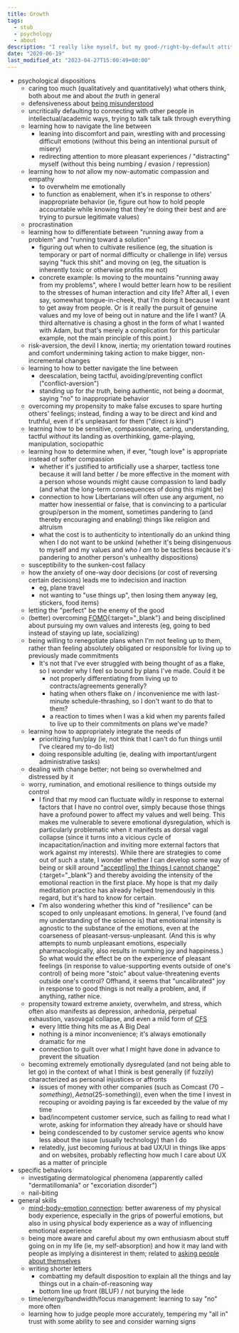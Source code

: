 ```yaml
---
title: Growth
tags:
  - stub
  - psychology
  - about
description: "I really like myself, but my good-/right-by-default attitude has the built-in failure mode of making it difficult to identify areas for growth. Nevertheless, I've found a few things I can work on."
date: "2020-06-19"
last_modified_at: "2023-04-27T15:00:49+00:00"
---
```


* psychological dispositions
  * caring too much (qualitatively and quantitatively) what others think, both about me and about _the truth_ in general
  * defensiveness about [being misunderstood](/misunderstood/)
  * uncritically defaulting to connecting with other people in intellectual/academic ways, trying to talk talk talk through everything
  * learning how to navigate the line between
    * leaning into discomfort and pain, wrestling with and processing difficult emotions (without this being an intentional pursuit of misery)
    * redirecting attention to more pleasant experiences / "distracting" myself (without this being numbing / evasion / repression)
  * learning how to _not_ allow my now-automatic compassion and empathy
    * to overwhelm me emotionally
    * to function as enablement, when it's in response to others' inappropriate behavior (ie, figure out how to hold people accountable while knowing that they're doing their best and are trying to pursue legitimate values)
  * procrastination
  * learning how to differentiate between "running away from a problem" and "running toward a solution"
    * figuring out when to cultivate resilience (eg, the situation is temporary or part of normal difficulty or challenge in life) versus saying "fuck this shit" and moving on (eg, the situation is inherently toxic or otherwise profits me not)
    * concrete example: Is moving to the mountains "running away from my problems", where I would better learn how to be resilient to the stresses of human interaction and city life? After all, I even say, somewhat tongue-in-cheek, that I'm doing it because I want to get away from people. Or is it really the pursuit of genuine values and my love of being out in nature and the life I want? (A third alternative is chasing a ghost in the form of what I wanted with Adam, but that's merely a complication for this particular example, not the main principle of this point.)
  * risk-aversion, the devil I know, inertia; my orientation toward routines and comfort undermining taking action to make bigger, non-incremental changes
  * learning to how to better navigate the line between
    * deescalation, being tactful, avoiding/preventing conflict ("conflict-aversion")
    * standing up for _the truth_, being authentic, not being a doormat, saying "no" to inappropriate behavior
  * overcoming my propensity to make false excuses to spare hurting others' feelings; instead, finding a way to be direct and kind and truthful, even if it's unpleasant for them ("direct _is_ kind")
  * learning how to be sensitive, compassionate, caring, understanding, tactful _without_ its landing as overthinking, game-playing, manipulation, sociopathic
  * learning how to determine when, if ever, "tough love" is appropriate instead of softer compassion
    * whether it's justified to artificially use a sharper, tactless tone because it will land better / be more effective in the moment with a person whose wounds might cause compassion to land badly (and what the long-term consequences of doing this might be)
    * connection to how Libertarians will often use any argument, no matter how inessential or false, that is convincing to a particular group/person in the moment, sometimes pandering to (and thereby encouraging and enabling) things like religion and altruism
    * what the cost is to authenticity to intentionally do an unkind thing when I do not want to be unkind (whether it's being disingenuous to myself and my values and _who I am_ to be tactless because it's pandering to another person's unhealthy dispositions)
  * susceptibility to the sunken-cost fallacy
  * how the anxiety of one-way door decisions (or cost of reversing certain decisions) leads me to indecision and inaction
    * eg, plane travel
    * not wanting to "use things up", then losing them anyway (eg, stickers, food items)
  * letting the "perfect" be the enemy of the good
  * (better) overcoming [FOMO](https://en.wikipedia.org/wiki/Fear_of_missing_out){:target="&lowbar;blank"} and being disciplined about pursuing my own values and interests (eg, going to bed instead of staying up late, socializing)
  * being willing to renegotiate plans when I'm not feeling up to them, rather than feeling absolutely obligated or responsible for living up to previously made commitments
    * It's not that I've ever struggled with being thought of as a flake, so I wonder why I feel so bound by plans I've made. Could it be
      * not properly differentiating from living up to contracts/agreements generally?
      * hating when others flake on / inconvenience me with last-minute schedule-thrashing, so I don't want to do that to them?
      * a reaction to times when I was a kid when my parents failed to live up to their commitments on plans we've made?
  * learning how to appropriately integrate the needs of
    * prioritizing fun/play (ie, not think that I can't do fun things until I've cleared my to-do list)
    * doing responsible adulting (ie, dealing with important/urgent administrative tasks)
  * dealing with change better; not being so overwhelmed and distressed by it
  * worry, rumination, and emotional resilience to things outside my control
    * I find that my mood can fluctuate wildly in response to external factors that I have no control over, simply because those things have a profound power to affect my values and well being. This makes me vulnerable to severe emotional dysregulation, which is particularly problematic when it manifests as dorsal vagal collapse (since it turns into a vicious cycle of incapacitation/inaction and inviting more external factors that work against my interests). While there are strategies to come out of such a state, I wonder whether I can develop some way of being or skill around ["accept[ing] the things I cannot change"](https://en.wikipedia.org/wiki/Serenity_Prayer){:target="&lowbar;blank"} and thereby avoiding the intensity of the emotional reaction in the first place. My hope is that my daily meditation practice has already helped tremendously in this regard, but it's hard to know for certain.
    * I'm also wondering whether this kind of "resilience" can be scoped to only unpleasant emotions. In general, I've found (and my understanding of the science is) that emotional intensity is agnostic to the substance of the emotions, even at the coarseness of pleasant-versus-unpleasant. (And this is why attempts to numb unpleasant emotions, especially pharmacologically, also results in numbing joy and happiness.) So what would the effect be on the experience of pleasant feelings (in response to value-supporting events outside of one's control) of being more "stoic" about value-threatening events outside one's control? Offhand, it seems that "uncalibrated" joy in response to good things is not really a problem, and, if anything, rather nice.
  * propensity toward extreme anxiety, overwhelm, and stress, which often also manifests as depression, anhedonia, perpetual exhaustion, vasovagal collapse, and even a mild form of [CFS](https://en.wikipedia.org/wiki/Chronic_fatigue_syndrome)
    * every little thing hits me as A Big Deal
    * nothing is a minor inconvenience; it's always emotionally dramatic for me
    * connection to guilt over what I might have done in advance to prevent the situation
  * becoming extremely emotionally dysregulated (and not being able to let go) in the context of what I think is best generally (if fuzzily) characterized as personal injustices or affronts
    * issues of money with other companies (such as Comcast ($70-something), Aetna ($25-something)), even when the time I invest in recouping or avoiding paying is far exceeded by the value of my time
    * bad/incompetent customer service, such as failing to read what I wrote, asking for information they already have or should have
    * being condescended to by customer service agents who know less about the issue (usually technology) than I do
    * relatedly, just becoming furious at bad UX/UI in things like apps and on websites, probably reflecting how much I care about UX as a matter of principle
* specific behaviors
  * investigating dermatological phenomena (apparently called "dermatillomania" or "excoriation disorder")
  * nail-biting
* general skills
  * [mind-body-emotion connection](/mind-body-emotion-connection/): better awareness of my physical body experience, especially in the grips of powerful emotions, but also in using physical body experience as a way of influencing emotional experience
  * being more aware and careful about my own enthusiasm about stuff going on in my life (ie, my self-absorption) and how it may land with people as implying a disinterest in them; related to [asking people about themselves](/asking-people-about-themselves/)
  * writing shorter letters
    * combatting my default disposition to explain all the things and lay things out in a chain-of-reasoning way
    * bottom line up front (BLUF) / not burying the lede
  * time/energy/bandwidth/focus management: learning to say "no" more often
  * learning how to judge people more accurately, tempering my "all in" trust with some ability to see and consider warning signs
